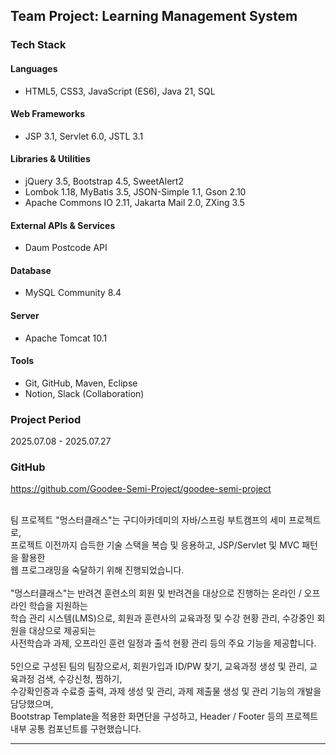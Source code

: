 ## Team Project: Learning Management System

### Tech Stack
#### Languages
- HTML5, CSS3, JavaScript (ES6), Java 21, SQL

#### Web Frameworks
- JSP 3.1, Servlet 6.0, JSTL 3.1

#### Libraries & Utilities
- jQuery 3.5, Bootstrap 4.5, SweetAlert2
- Lombok 1.18, MyBatis 3.5, JSON-Simple 1.1, Gson 2.10
- Apache Commons IO 2.11, Jakarta Mail 2.0, ZXing 3.5

#### External APIs & Services
- Daum Postcode API

#### Database
- MySQL Community 8.4

#### Server
- Apache Tomcat 10.1

#### Tools
- Git, GitHub, Maven, Eclipse
- Notion, Slack (Collaboration)

### Project Period
2025.07.08 - 2025.07.27

### GitHub
https://github.com/Goodee-Semi-Project/goodee-semi-project

<br>
팀 프로젝트 "멍스터클래스"는 구디아카데미의 자바/스프링 부트캠프의 세미 프로젝트로,<br>
프로젝트 이전까지 습득한 기술 스택을 복습 및 응용하고, JSP/Servlet 및 MVC 패턴을 활용한<br>
웹 프로그래밍을 숙달하기 위해 진행되었습니다.<br>
<br>
"멍스터클래스"는 반려견 훈련소의 회원 및 반려견을 대상으로 진행하는 온라인 / 오프라인 학습을 지원하는<br>
학습 관리 시스템(LMS)으로, 회원과 훈련사의 교육과정 및 수강 현황 관리, 수강중인 회원을 대상으로 제공되는<br>
사전학습과 과제, 오프라인 훈련 일정과 출석 현황 관리 등의 주요 기능을 제공합니다.<br>
<br>
5인으로 구성된 팀의 팀장으로서, 회원가입과 ID/PW 찾기, 교육과정 생성 및 관리, 교육과정 검색, 수강신청, 찜하기,<br>
수강확인증과 수료증 출력, 과제 생성 및 관리, 과제 제출물 생성 및 관리 기능의 개발을 담당했으며,<br>
Bootstrap Template을 적용한 화면단을 구성하고, Header / Footer 등의 프로젝트 내부 공통 컴포넌트를 구현했습니다.
<hr>

